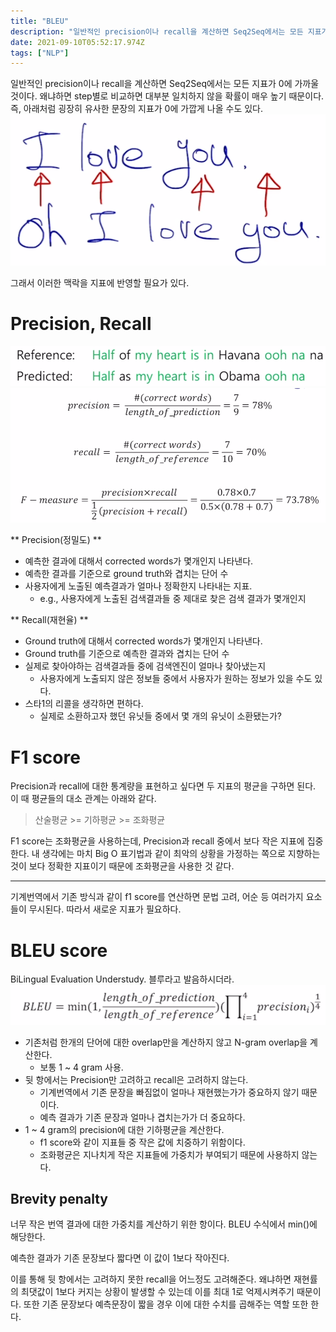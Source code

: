 ```yaml
---
title: "BLEU"
description: "일반적인 precision이나 recall을 계산하면 Seq2Seq에서는 모든 지표가 0에 가까울 것이다. 왜냐하면 step별로 비교하면 대부분 일치하지 않을 확률이 매우 높기 때문이다. 즉, 아래처럼 굉장히 유사한 문장의 지표가 0에 가깝게 나올 수도 있다.그래서 이"
date: 2021-09-10T05:52:17.974Z
tags: ["NLP"]
---
```

일반적인 precision이나 recall을 계산하면 Seq2Seq에서는 모든 지표가 0에 가까울 것이다. 왜냐하면 step별로 비교하면 대부분 일치하지 않을 확률이 매우 높기 때문이다. 즉, 아래처럼 굉장히 유사한 문장의 지표가 0에 가깝게 나올 수도 있다.
![](/assets/images/BLEU/58b650dd-378a-4bfd-b915-7c066c40cc9c-image.png)

그래서 이러한 맥락을 지표에 반영할 필요가 있다.

# Precision, Recall
![](/assets/images/BLEU/346e52dd-e71a-4ba8-b0a8-d298402fd0e9-image.png)
![](/assets/images/BLEU/712dc76b-c5f9-4ff2-9688-98e443521384-image.png)

** Precision(정밀도) **
- 예측한 결과에 대해서 corrected words가 몇개인지 나타낸다.
- 예측한 결과를 기준으로 ground truth와 겹치는 단어 수 
- 사용자에게 노출된 예측결과가 얼마나 정확한지 나타내는 지표.
  - e.g., 사용자에게 노출된 검색결과들 중 제대로 찾은 검색 결과가 몇개인지

** Recall(재현율) **
- Ground truth에 대해서 corrected words가 몇개인지 나타낸다.
- Ground truth를 기준으로 예측한 결과와 겹치는 단어 수
- 실제로 찾아야하는 검색결과들 중에 검색엔진이 얼마나 찾아냈는지
  - 사용자에게 노출되지 않은 정보들 중에서 사용자가 원하는 정보가 있을 수도 있다.
- 스타1의 리콜을 생각하면 편하다.
  - 실제로 소환하고자 했던 유닛들 중에서 몇 개의 유닛이 소환됐는가?

# F1 score
Precision과 recall에 대한 통계량을 표현하고 싶다면 두 지표의 평균을 구하면 된다.
이 때 평균들의 대소 관계는 아래와 같다.
> 산술평균 >= 기하평균 >= 조화평균

F1 score는 조화평균을 사용하는데, Precision과 recall 중에서 보다 작은 지표에 집중한다. 내 생각에는 마치 Big O 표기법과 같이 최악의 상황을 가정하는 쪽으로 지향하는 것이 보다 정확한 지표이기 때문에 조화평균을 사용한 것 같다.

--- 

기계번역에서 기존 방식과 같이 f1 score를 연산하면 문법 고려, 어순 등 여러가지 요소들이 무시된다. 따라서 새로운 지표가 필요하다.

# BLEU score
BiLingual Evaluation Understudy. 블루라고 발음하시더라. 
![](/assets/images/BLEU/fbf1424e-0a7b-4a1c-9ffc-365f9ce0a944-image.png)
- 기존처럼 한개의 단어에 대한 overlap만을 계산하지 않고 N-gram overlap을 계산한다. 
  - 보통 1 ~ 4 gram 사용.
- 뒷 항에서는 Precision만 고려하고 recall은 고려하지 않는다.
  - 기계번역에서 기존 문장을 빠짐없이 얼마나 재현했는가가 중요하지 않기 때문이다.
  - 예측 결과가 기존 문장과 얼마나 겹치는가가 더 중요하다.
- 1 ~ 4 gram의 precision에 대한 기하평균을 계산한다.
  - f1 score와 같이 지표들 중 작은 값에 치중하기 위함이다.
  - 조화평균은 지나치게 작은 지표들에 가중치가 부여되기 때문에 사용하지 않는다.
  
  
## Brevity penalty
너무 작은 번역 결과에 대한 가중치를 계산하기 위한 항이다. BLEU 수식에서 min()에 해당한다.

예측한 결과가 기존 문장보다 짧다면 이 값이 1보다 작아진다.

이를 통해 뒷 항에서는 고려하지 못한 recall을 어느정도 고려해준다. 왜냐하면 재현률의 최댓값이 1보다 커지는 상황이 발생할 수 있는데 이를 최대 1로 억제시켜주기 때문이다. 또한 기존 문장보다 예측문장이 짧을 경우 이에 대한 수치를 곱해주는 역할 또한 한다.



